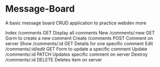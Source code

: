 # Message-Board
A basic message board CRUD application to practice webdev more


Index       /comments           GET     Display all comments
New         /comments/:new      GET     Gorm to create a new comment
Create      /comments           POST    Comment on server
Show        /comments/:id       GET     Details for one specific comment
Edit        /comments/:id/edit  GET     Form to update a specific comment
Update      /comments/:id       PATCH   Updates specific comment on server
Destroy     /comments/:id       DELETE  Deletes item on server
